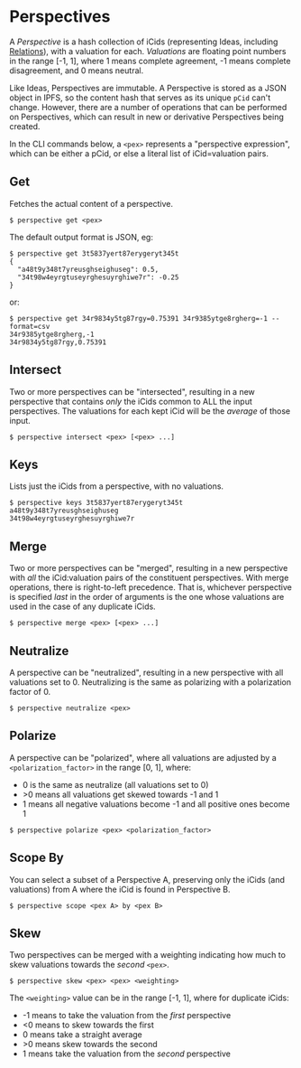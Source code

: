 # Perspectives

A _Perspective_ is a hash collection of iCids (representing Ideas, including
[Relations](./RELATIONS.md)), with a valuation for each.  _Valuations_ are
floating point numbers in the range [-1, 1], where 1 means complete agreement,
-1 means complete disagreement, and 0 means neutral.

Like Ideas, Perspectives are immutable.  A Perspective is stored as a JSON
object in IPFS, so the content hash that serves as its unique `pCid` can't
change.  However, there are a number of operations that can be performed on
Perspectives, which can result in new or derivative Perspectives being created.   

In the CLI commands below, a `<pex>` represents a "perspective expression",
which can be either a pCid, or else a literal list of iCid=valuation pairs.

## Get

Fetches the actual content of a perspective.

```
$ perspective get <pex>
```

The default output format is JSON, eg:

```
$ perspective get 3t5837yert87erygeryt345t
{
  "a48t9y348t7yreusghseighuseg": 0.5,
  "34t98w4eyrgtuseyrghesuyrghiwe7r": -0.25
}
```

or:

```
$ perspective get 34r9834y5tg87rgy=0.75391 34r9385ytge8rgherg=-1 --format=csv
34r9385ytge8rgherg,-1
34r9834y5tg87rgy,0.75391
```

## Intersect

Two or more perspectives can be "intersected", resulting in a new perspective
that contains _only_ the iCids common to ALL the input perspectives.  The
valuations for each kept iCid will be the _average_ of those input.

```
$ perspective intersect <pex> [<pex> ...]
```

## Keys

Lists just the iCids from a perspective, with no valuations.

```
$ perspective keys 3t5837yert87erygeryt345t
a48t9y348t7yreusghseighuseg
34t98w4eyrgtuseyrghesuyrghiwe7r
```

## Merge

Two or more perspectives can be "merged", resulting in a new perspective with
_all_ the iCid:valuation pairs of the constituent perspectives.  With merge
operations, there is right-to-left precedence.  That is, whichever perspective
is specified _last_ in the order of arguments is the one whose valuations are
used in the case of any duplicate iCids.

```
$ perspective merge <pex> [<pex> ...]
```

## Neutralize

A perspective can be "neutralized", resulting in a new perspective with all
valuations set to 0.  Neutralizing is the same as polarizing with a polarization
factor of 0.

```
$ perspective neutralize <pex>
```

## Polarize

A perspective can be "polarized", where all valuations are adjusted by a
`<polarization_factor>` in the range [0, 1], where:
 * 0 is the same as neutralize (all valuations set to 0)
 * \>0 means all valuations get skewed towards -1 and 1
 * 1 means all negative valuations become -1 and all positive ones become 1

```
$ perspective polarize <pex> <polarization_factor>
```

## Scope By

You can select a subset of a Perspective A, preserving only the iCids (and
valuations) from A where the iCid is found in Perspective B.

```
$ perspective scope <pex A> by <pex B>
```

## Skew

Two perspectives can be merged with a weighting indicating how much to skew
valuations towards the _second_ `<pex>`.

```
$ perspective skew <pex> <pex> <weighting>
```

The `<weighting>` value can be in the range [-1, 1], where for duplicate iCids:
 * -1 means to take the valuation from the _first_ perspective
 * \<0 means to skew towards the first
 * 0 means take a straight average
 * \>0 means skew towards the second
 * 1 means take the valuation from the _second_ perspective
